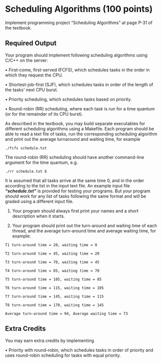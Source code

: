 # Scheduling Algorithms (100 points)

Implement programming project “Scheduling Algorithms” at page P-31 of the textbook.


## Required Output

Your program should implement following scheduling algorithms using C/C++ on the
server:

  • First-come, first-served (FCFS), which schedules tasks in the order in which they
request the CPU.

  • Shortest-job-first (SJF), which schedules tasks in order of the length of the tasks'
next CPU burst.

  • Priority scheduling, which schedules tasks based on priority.
  
  • Round-robin (RR) scheduling, where each task is run for a time quantum (or for
the remainder of its CPU burst).

As described in the textbook, you may build separate executables for different
scheduling algorithms using a Makefile. Each program should be able to read a text file
of tasks, run the corresponding scheduling algorithm and print out the average
turnaround and waiting time, for example

`./fcfs schedule.txt`

The round-robin (RR) scheduling should have another command-line argument for the
time quantum, e.g.

`./rr schedule.txt 6`

It is assumed that all tasks arrive at the same time 0, and in the order according to the
list in the input text file. An example input file ***“schedule.txt”*** is provided for testing
your programs. But your program should work for any list of tasks following the same
format and will be graded using a different input file.

1. Your program should always first print your names and a short description
when it starts.

2. Your program should print out the turn-around and waiting time of each thread,
and the average turn-around time and average waiting time, for example:

```
T1 turn-around time = 20, waiting time = 0

T2 turn-around time = 45, waiting time = 20

T3 turn-around time = 70, waiting time = 45

T4 turn-around time = 85, waiting time = 70

T5 turn-around time = 105, waiting time = 85

T6 turn-around time = 115, waiting time = 105

T7 turn-around time = 145, waiting time = 115

T8 turn-around time = 170, waiting time = 145

Average turn-around time = 94, Average waiting time = 73
```


## Extra Credits

You may earn extra credits by implementing

• Priority with round-robin, which schedules tasks in order of priority and uses
round-robin scheduling for tasks with equal priority.

